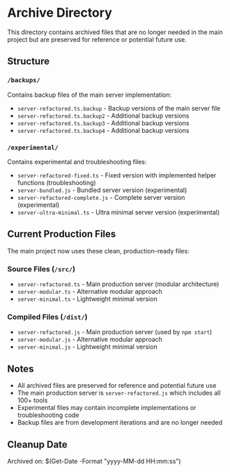 # Archive Directory

This directory contains archived files that are no longer needed in the main project but are preserved for reference or potential future use.

## Structure

### `/backups/`
Contains backup files of the main server implementation:
- `server-refactored.ts.backup` - Backup versions of the main server file
- `server-refactored.ts.backup2` - Additional backup versions
- `server-refactored.ts.backup3` - Additional backup versions  
- `server-refactored.ts.backup4` - Additional backup versions

### `/experimental/`
Contains experimental and troubleshooting files:
- `server-refactored-fixed.ts` - Fixed version with implemented helper functions (troubleshooting)
- `server-bundled.js` - Bundled server version (experimental)
- `server-refactored-complete.js` - Complete server version (experimental)
- `server-ultra-minimal.ts` - Ultra minimal server version (experimental)

## Current Production Files

The main project now uses these clean, production-ready files:

### Source Files (`/src/`)
- `server-refactored.ts` - Main production server (modular architecture)
- `server-modular.ts` - Alternative modular approach
- `server-minimal.ts` - Lightweight minimal version

### Compiled Files (`/dist/`)
- `server-refactored.js` - Main production server (used by `npm start`)
- `server-modular.js` - Alternative modular approach
- `server-minimal.js` - Lightweight minimal version

## Notes

- All archived files are preserved for reference and potential future use
- The main production server is `server-refactored.js` which includes all 100+ tools
- Experimental files may contain incomplete implementations or troubleshooting code
- Backup files are from development iterations and are no longer needed

## Cleanup Date

Archived on: $(Get-Date -Format "yyyy-MM-dd HH:mm:ss")
